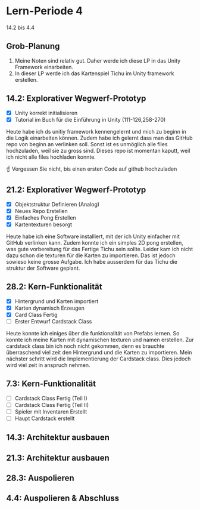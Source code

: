 # Lern-Periode 4

14.2 bis 4.4

## Grob-Planung

1. Meine Noten sind relativ gut. Daher werde ich diese LP in das Unity Framework einarbeiten.
2. In dieser LP werde ich das Kartenspiel Tichu im Unity framework erstellen. 

## 14.2: Explorativer Wegwerf-Prototyp

- [X] Unity korrekt initialisieren
- [X] Tutorial im Buch für die Einführung in Unity (111-126,258-270)

Heute habe ich ds unitiy framework kennengelernt und mich zu beginn in die Logik einarbeiten können. Zudem habe ich gelernt dass man das GitHub repo von beginn an verlinken soll. Sonst ist es unmöglich alle files hochzuladen, weil sie zu gross sind. Dieses repo ist momentan kaputt, weil ich nicht alle files hochladen konnte.

☝️ Vergessen Sie nicht, bis einen ersten Code auf github hochzuladen

## 21.2: Explorativer Wegwerf-Prototyp

- [X] Objektstruktur Definieren (Analog)
- [X] Neues Repo Erstellen
- [X] Einfaches Pong Erstellen
- [X] Kartentexturen besorgt

Heute habe ich eine Software installiert, mit der ich Unity einfacher mit GitHub verlinken kann. Zudem konnte ich ein simples 2D pong erstellen, was gute vorbereitung für das Fertige Tichu sein sollte. Leider kam ich nicht dazu schon die texturen für die Karten zu importieren. Das ist jedoch sowieso keine grosse Aufgabe. Ich habe ausserdem für das Tichu die struktur der Software geplant.

## 28.2: Kern-Funktionalität

- [X] Hintergrund und Karten importiert
- [X] Karten dynamisch Erzeugen
- [X] Card Class Fertig
- [ ] Erster Entwurf Cardstack Class

Heute konnte ich einiges über die funktionalität von Prefabs lernen. So konnte ich meine Karten mit dynamischen texturen und namen erstellen. Zur cardstack class bin ich noch nicht gekommen, denn es brauchte überraschend viel zeit den Hintergrund und die Karten zu importieren. Mein nächster schritt wird die Implementierung der Cardstack class. Dies jedoch wird viel zeit in anspruch nehmen.
## 7.3: Kern-Funktionalität

- [ ] Cardstack Class Fertig (Teil I)
- [ ] Cardstack Class Fertig (Teil II)
- [ ] Spieler mit Inventaren Erstellt
- [ ] Haupt Cardstack erstellt

## 14.3: Architektur ausbauen

## 21.3: Architektur ausbauen

## 28.3: Auspolieren

## 4.4: Auspolieren & Abschluss

